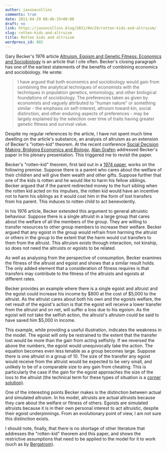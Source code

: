```yaml
---
author: jasonacollins
comments: true
date: 2011-04-29 08:46:33+00:00
draft: no
link: https://jasoncollins.blog/2011/04/29/rotten-kids-and-altruism/
slug: rotten-kids-and-altruism
title: Rotten kids and altruism
wordpress_id: 802
---
```


Gary Becker's 1976 article [Altruism, Egoism and Genetic Fitness: Economics and Sociobiology](http://www.jstor.org/stable/2722629) is an article that I cite often. Becker's closing paragraph has one of the earliest statements of the benefits of combining economics and sociobiology. He wrote:


<blockquote>I have argued that both economics and sociobiology would gain from combining the analytical techniques of economists with the techniques in population genetics, entomology, and other biological foundations of sociobiology. The preferences taken as given by economists and vaguely attributed to "human nature" or something similar - the emphasis on self-interest, altruism toward kin, social distinction, and other enduring aspects of preferences - may be largely explained by the selection over time of traits having greater genetic fitness and survival value.</blockquote>


Despite my regular references to the article, I have not spent much time dwelling on the article's substance, an analysis of altruism as an extension of Becker's "rotten-kid" theorem. At the recent conference [Social Decision Making: Bridging Economics and Biology](https://jasoncollins.blog/2011/04/social-decision-making-bridging-economics-and-biology/), [Alan Grafen](http://users.ox.ac.uk/~grafen/) addressed Becker's paper in his plenary presentation. This triggered me to revisit the paper.

Becker's "rotten-kid" theorem, first laid out in a [1974 paper](http://www.jstor.org/stable/1830662), works on the following premise. Suppose there is a parent who cares about the welfare of their children and will give them wealth and other gifts. Suppose further that one of the kids is rotten and he would like to harm his fellow siblings. Becker argued that if the parent redirected money to the hurt sibling when the rotten kid acted on his impulses, the rotten kid would have an incentive not to harm his siblings as it would cost him in the form of lost transfers from his parent. This induces to rotten child to act benevolently.

In his 1976 article, Becker extended this argument to general altruistic behaviour. Suppose there is a single altruist in a large group that cares about the welfare of all the members of the group. They are willing to transfer resources to other group members to increase their welfare. Becker argued that any egoist in the group would refrain from harming the altruist or others in the group to the extent that the harm would cut transfers to them from the altruist. This altruism exists through interaction, not kinship, so does not need the altruists or egoists to be related.

As well as analysing from the perspective of consumption, Becker examines the fitness of the altruist and egoist and shows that a similar result holds. The only added element that a consideration of fitness requires is that transfers may contribute to the fitness of the altruists and egoists at different rates.

Becker provides an example where there is a single egoist and altruist and the egoist could increase his income by $800 at the cost of $5,000 to the altruist. As the altruist cares about both his own and the egoists welfare, the net result of the egoist's action is that the egoist will receive a lower transfer from the altruist and on net, will suffer a loss due to his egoism. As the egoist will not take the selfish action, the altruist's altruism could be said to have saved him $5,000 in income.

This example, while providing a useful illustration, indicates the weakness in the model. The egoist will only be restrained to the extent that the transfer lost would be more than the gain from acting selfishly. If we reversed the above the numbers, the egoist would unequivocally take the action. The equation becomes even less tenable as a group becomes large. Suppose there is one altruist in a group of 10. The size of the transfer any egoist would receive from the altruist would be expected to be very small, and unlikely to be of a comparable size to any gain from cheating. This is particularly the case if the gain for the egoist approaches the size of the loss to the altruist (the technical term for these types of situation is a [corner solution)](http://en.wikipedia.org/wiki/Corner_solution).

One of the interesting points Becker makes is the distinction between actual and simulated altruism. In his model, altruists are actual altruists because they care about the welfare or fitness of others. Egoists are simulated altruists because it is in their own personal interest to act altruistic, despite their egoist underpinnings. From an evolutionary point of view, I am not sure this distinction exists.

I should note, finally, that there is no shortage of other literature that addresses the "rotten-kid" theorem and this paper, and shows the restrictive assumptions that need to be applied to the model for it to work (such as by [Bergstrom](http://www.jstor.org/stable/1831889)).
